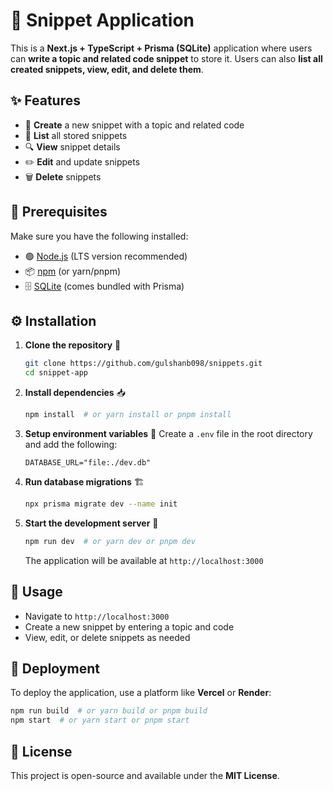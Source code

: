 # 🚀 Snippet Application

This is a **Next.js + TypeScript + Prisma (SQLite)** application where users can **write a topic and related code snippet** to store it. Users can also **list all created snippets, view, edit, and delete them**.

## ✨ Features
- 📝 **Create** a new snippet with a topic and related code
- 📜 **List** all stored snippets
- 🔍 **View** snippet details
- ✏️ **Edit** and update snippets
- 🗑️ **Delete** snippets

## 📌 Prerequisites
Make sure you have the following installed:
- 🟢 [Node.js](https://nodejs.org/) (LTS version recommended)
- 📦 [npm](https://www.npmjs.com/) (or yarn/pnpm)
- 🗄️ [SQLite](https://www.sqlite.org/index.html) (comes bundled with Prisma)

## ⚙️ Installation

1. **Clone the repository** 📂
   ```sh
   git clone https://github.com/gulshanb098/snippets.git
   cd snippet-app
   ```

2. **Install dependencies** 📥
   ```sh
   npm install  # or yarn install or pnpm install
   ```

3. **Setup environment variables** 🔑
   Create a `.env` file in the root directory and add the following:
   ```env
   DATABASE_URL="file:./dev.db"
   ```

4. **Run database migrations** 🏗️
   ```sh
   npx prisma migrate dev --name init
   ```

5. **Start the development server** 🚀
   ```sh
   npm run dev  # or yarn dev or pnpm dev
   ```
   The application will be available at `http://localhost:3000`

## 🎯 Usage

- Navigate to `http://localhost:3000`
- Create a new snippet by entering a topic and code
- View, edit, or delete snippets as needed

## 🚀 Deployment

To deploy the application, use a platform like **Vercel** or **Render**:

```sh
npm run build  # or yarn build or pnpm build
npm start  # or yarn start or pnpm start
```

## 📜 License
This project is open-source and available under the **MIT License**.
